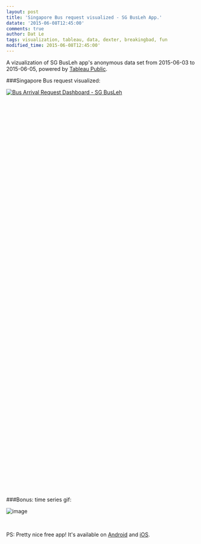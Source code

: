 ```yaml
---
layout: post
title: 'Singapore Bus request visualized - SG BusLeh App.'
datate: '2015-06-08T12:45:00'
comments: true
author: Dat Le
tags: visualization, tableau, data, dexter, breakingbad, fun
modified_time: 2015-06-08T12:45:00'
---
```


A vizualization of SG BusLeh app's anonymous data set from 2015-06-03 to 2015-06-05, powered by [Tableau Public](https://public.tableau.com/).

###Singapore Bus request visualized:
<script type='text/javascript' src='https://public.tableau.com/javascripts/api/viz_v1.js'></script><div class='tableauPlaceholder' style='width: 1004px; height: 1069px;'><noscript><a href='#'><img alt='Bus Arrival Request Dashboard - SG BusLeh ' src='https:&#47;&#47;public.tableau.com&#47;static&#47;images&#47;Si&#47;SingaporesBustimingrequestlogfromAppBusLeh2015-06-03081007to2015-06-05083511&#47;BusArrivalRequestDashboard-SGBusLeh&#47;1_rss.png' style='border: none' /></a></noscript><object class='tableauViz' width='1004' height='1069' style='display:none;'><param name='host_url' value='https%3A%2F%2Fpublic.tableau.com%2F' /> <param name='site_root' value='' /><param name='name' value='SingaporesBustimingrequestlogfromAppBusLeh2015-06-03081007to2015-06-05083511&#47;BusArrivalRequestDashboard-SGBusLeh' /><param name='tabs' value='no' /><param name='toolbar' value='yes' /><param name='static_image' value='https:&#47;&#47;public.tableau.com&#47;static&#47;images&#47;Si&#47;SingaporesBustimingrequestlogfromAppBusLeh2015-06-03081007to2015-06-05083511&#47;BusArrivalRequestDashboard-SGBusLeh&#47;1.png' /> <param name='animate_transition' value='yes' /><param name='display_static_image' value='yes' /><param name='display_spinner' value='yes' /><param name='display_overlay' value='yes' /><param name='display_count' value='yes' /><param name='showVizHome' value='no' /><param name='showTabs' value='y' /><param name='bootstrapWhenNotified' value='true' /></object></div>

###Bonus: time series gif:

![image](http://lenguyenthedat.com/extras/sg-busleh.gif)

<br>

PS: Pretty nice free app! It's available on [Android](https://play.google.com/store/apps/details?id=originally.us.buses&hl=en) and [iOS](https://itunes.apple.com/app/id994469581).